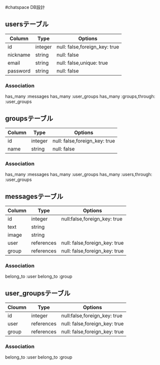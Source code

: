 #chatspace DB設計

## usersテーブル
|Column|Type|Options|
|------|----|-------|
|id|integer|null: false,foreign_key: true|
|nickname|string|null: false|
|email|string|null: false,unique: true|
|password|string|null: false|
### Association
  has_many :messages
  has_many :user_groups
  has_many :groups,through: :user_groups

## groupsテーブル
|Column|Type|Options|
|------|----|-------|
|id|integer|null: false,foreign_key: true|
|name|string|null: false|
### Association
has_many :messages
has_many :user_groups
has_many :users,through: :user_groups

## messagesテーブル
|Column|Type|Options|
|------|----|-------|
|id|integer|null:false,foreign_key: true|
|text|string|
|image|string|
|user|references|null: false,foreign_key: true|
|group|references|null: false,foreign_key: true|
### Association
  belong_to :user
  belong_to :group

## user_groupsテーブル
|Cloumn|Type|Options|
|------|----|-------|
|id|integer|null:false,foreign_key: true|
|user|references|null: false,foreign_key: true|
|group|references|null: false,foreign_key: true|
### Association
  belong_to :user
  belong_to :group